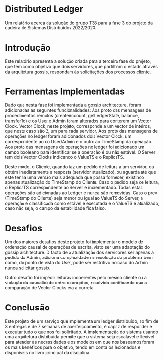 # Distributed Ledger

Um relatório acerca da solução do grupo T38 para a fase 3 do projeto da cadeira de Sistemas Distribuídos 2022/2023.


# Introdução

Este relatório apresenta a solução criada para a terceira fase do projeto, que tem como objetivo que dois servidores, 
que partilham o estado através da arquitetura gossip, respondam às solicitações dos processos cliente. 


# Ferramentas Implementadas

Dado que nesta fase foi implementada a gossip architecture, foram adicionadas as seguintes funcionalidades:
Aos proto das mensagens de procedimentos remotos (createAccount, getLedgerState, 
balance, transferTo) e os User e Admin foram alterados para conterem um Vector Clock.
Vector Clock, neste projeto, corresponde a um vector de inteiros, que neste caso são 2, um para cada servidor.
Aos proto das mensagens de operações no ledger foram adicionados dois Vector Clock, um correspondente ao do User/Admin e o outro ao TimeStamp da operação.
Aos proto das mensagens de operações no ledger foi adicionado um campo booleano para identificar se a operação é ou não estável.
O Server tem dois Vector Clocks indicando o ValueTS e o ReplicaTS.

Deste modo, o Cliente, quando faz um pedido de leitura a um servidor, ou obtém imediatamente a resposta (servidor atualizado), ou aguarda até que este tenha uma versão mais adequada que possa fornecer, 
existindo apenas atualização do TimeStamp do Cliente.
Caso o pedido seja de leitura, o ReplicaTS correspondente ao Server é incrementado. Todas estas operações são adicionadas ao Ledger e nunca são removidas. 
Caso o prev (TimeStamp do Cliente) seja menor ou igual ao ValueTS do Server, a operação é classificada como estável e executada e o ValueTS é atualizado, 
caso não seja, o campo da estabilidade fica falso.


# Desafios

Um dos maiores desafios deste projeto foi implementar o modelo de ordenação causal de operações de escrita, visto ser uma adaptação do gossip architecture. 
O facto de a atualização dos servidores ser apenas a pedido do Admin, adiciona complexidade na resolução do problema bem como, do ponto de vista do User, 
pode ser restritivo no caso do Admin nunca solicitar gossip.

Outro desafio foi impedir leituras incoerentes pelo mesmo cliente ou a violação da causalidade entre operações, 
resolvida certificando que a comparação de Vector Clocks era a correta.


# Conclusão

Este projeto de um serviço que implementa um ledger distribuído, ao fim de 3 entregas e de 7 semanas de aperfeiçoamento, 
é capaz de responder e executar tudo o que nos foi solicitado. 
A implementação do sistema usando uma arquitetura distribuída permite que o sistema seja escalável e flexível para atender às necessidades e os modelos em que nos baseamos foram os mais benéficos para o objetivo, 
tendo em conta os lecionados e disponíveis no livro principal da disciplina.
